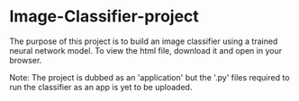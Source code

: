 # Image-Classifier-project
The purpose of this project is to build an image classifier using a trained neural network model. 
To view the html file, download it and open in your browser. 

Note: The project is dubbed as an 'application' but the '.py' files required to run the classifier as an app is yet to be uploaded.
